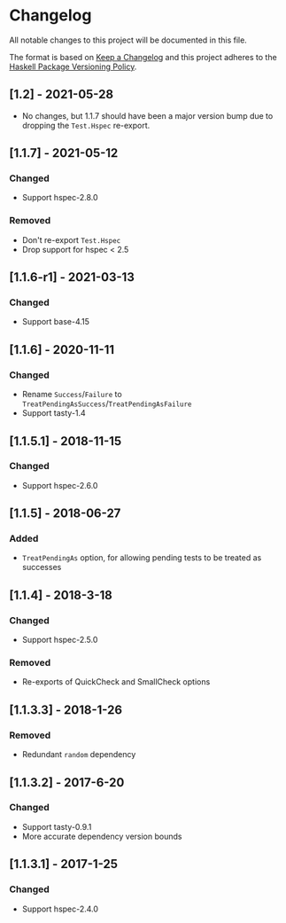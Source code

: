 # Changelog

All notable changes to this project will be documented in this file.

The format is based on [Keep a Changelog](http://keepachangelog.com/)
and this project adheres to the [Haskell Package Versioning Policy](https://pvp.haskell.org/).

## [1.2] - 2021-05-28

- No changes, but 1.1.7 should have been a major version bump due to dropping the `Test.Hspec` re-export.

## [1.1.7] - 2021-05-12

### Changed
- Support hspec-2.8.0

### Removed
- Don't re-export `Test.Hspec`
- Drop support for hspec < 2.5

## [1.1.6-r1] - 2021-03-13

### Changed
- Support base-4.15

## [1.1.6] - 2020-11-11

### Changed
- Rename `Success`/`Failure` to `TreatPendingAsSuccess`/`TreatPendingAsFailure`
- Support tasty-1.4

## [1.1.5.1] - 2018-11-15

### Changed
- Support hspec-2.6.0

## [1.1.5] - 2018-06-27

### Added
- `TreatPendingAs` option, for allowing pending tests to be treated as successes

## [1.1.4] - 2018-3-18

### Changed
- Support hspec-2.5.0

### Removed
- Re-exports of QuickCheck and SmallCheck options

## [1.1.3.3] - 2018-1-26

### Removed
- Redundant `random` dependency

## [1.1.3.2] - 2017-6-20

### Changed
- Support tasty-0.9.1
- More accurate dependency version bounds

## [1.1.3.1] - 2017-1-25

### Changed
- Support hspec-2.4.0
